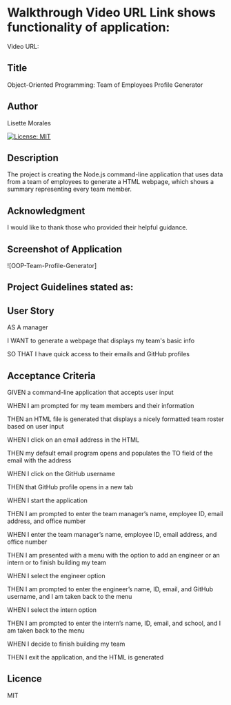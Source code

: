 # Walkthrough Video URL Link shows functionality of application: 
Video URL:

## Title
Object-Oriented Programming: Team of Employees Profile Generator 

## Author
Lisette Morales 

[![License: MIT](https://img.shields.io/badge/License-MIT-yellow.svg)](https://opensource.org/licenses/MIT)

## Description
The project is creating the Node.js command-line application that uses data from a team of employees to generate a HTML webpage, which shows a summary representing every team member.

## Acknowledgment
I would like to thank those who provided their helpful guidance.

## Screenshot of Application
![OOP-Team-Profile-Generator]

## Project Guidelines stated as:

## User Story

AS A manager

I WANT to generate a webpage that displays my team's basic info

SO THAT I have quick access to their emails and GitHub profiles

## Acceptance Criteria

GIVEN a command-line application that accepts user input

WHEN I am prompted for my team members and their information

THEN an HTML file is generated that displays a nicely formatted team roster based on user input

WHEN I click on an email address in the HTML

THEN my default email program opens and populates the TO field of the email with the address

WHEN I click on the GitHub username

THEN that GitHub profile opens in a new tab

WHEN I start the application

THEN I am prompted to enter the team manager’s name, employee ID, email address, and office number

WHEN I enter the team manager’s name, employee ID, email address, and office number

THEN I am presented with a menu with the option to add an engineer or an intern or to finish building my team

WHEN I select the engineer option

THEN I am prompted to enter the engineer’s name, ID, email, and GitHub username, and I am taken back to the menu

WHEN I select the intern option

THEN I am prompted to enter the intern’s name, ID, email, and school, and I am taken back to the menu

WHEN I decide to finish building my team

THEN I exit the application, and the HTML is generated

## Licence
MIT

